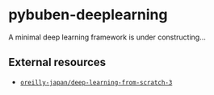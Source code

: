 # pybuben-deeplearning
A minimal deep learning framework is under constructing...

## External resources
- [`oreilly-japan/deep-learning-from-scratch-3`](https://github.com/oreilly-japan/deep-learning-from-scratch-3)
